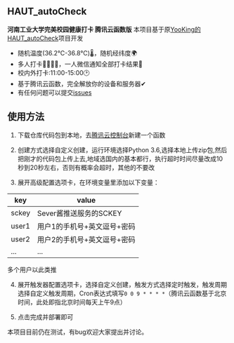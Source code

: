 ## HAUT_autoCheck

**河南工业大学完美校园健康打卡 腾讯云函数版**
本项目基于原[YooKing的HAUT_autoCheck](https://github.com/YooKing/HAUT_autoCheck/)项目开发

- 随机温度(36.2℃-36.8℃)🌡，随机经纬度🌍
- 多人打卡👨‍👩‍👧‍👧，一人微信通知全部打卡结果💬
- 校内外打卡:11:00-15:00🕑
- 基于腾讯云函数，完全解放你的设备和服务器✔
- 有任何问题可以提交[issues](https://github.com/Revincx/HAUT_autoCheck/issues/new)

## 使用方法 

1. 下载仓库代码包到本地，去[腾讯云控制台](https://console.cloud.tencent.com/scf/)新建一个函数

2. 创建方式选择自定义创建，运行环境选择Python 3.6,选择本地上传zip包,然后把刚才的代码包上传上去,地域选国内的基本都行，执行超时时间尽量改成10秒到20秒左右，否则有概率会超时，其他的不要改

3. 展开高级配置选项卡，在环境变量里添加以下变量：

|key|value|
|---|---|
|sckey|Sever酱推送服务的SCKEY|
|user1|用户1的手机号+英文逗号+密码|
|user2|用户2的手机号+英文逗号+密码|
| ... | ... |
多个用户以此类推

4. 展开触发器配置选项卡，选择自定义创建，触发方式选择定时触发，触发周期选择自定义触发周期，Cron表达式填写`0 0 9 * * * *`（腾讯云函数基于北京时间，此处即指北京时间每天上午9点）

5. 点击完成并部署即可

本项目目前仍在测试，有bug欢迎大家提出并讨论。